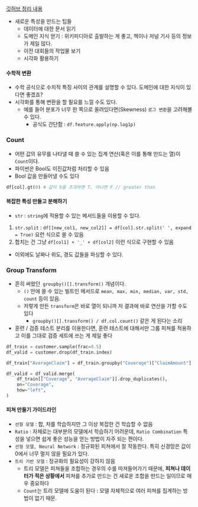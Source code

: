 [깃허브 정리 내용](https://github.com/dowrave/TIL/blob/main/FeatureEngineering/3_CreatingFeatures.ipynb)
- 새로운 특성을 만드는 팁들
	- 데이터에 대한 문서 읽기
	- 도메인 지식 얻기 : 위키피디아로 출발하는 게 좋고, 책이나 저널 기사 등의 정보가 제일 많다.
	- 이전 대회들의 작업물 보기
	- 시각화 활용하기

#### 수학적 변환
- 수학 공식으로 수치적 특징 사이의 관계를 설명할 수 있다. 도메인에 대한 지식이 있다면 좋겠죠?
- 시각화를 통해 변환을 할 필요를 느낄 수도 있다.
	- 예를 들어 분포가 너무 한 쪽으로 쏠려있다면(Skewness) `로그 변환`을 고려해볼 수 있다.
		- 공식도 간단함 : `df.feature.apply(np.log1p)`

### Count
- 어떤 값의 유무를 나타낼 때 쓸 수 있는 집계 연산(혹은 이를 통해 만드는 열)이 `Count`이다.
- 파이썬은 Bool도 이진값처럼 처리할 수 있음
- Bool 값을 만들어낼 수도 있다
```python
df[col].gt(0) # 값이 0을 초과하면 T, 아니면 F // greater than
```

#### 복잡한 특성 만들고 분해하기
- `str` : `string`에 적용할 수 있는 메서드들을 이용할 수 있다.
1. `str.split` :  `df[[new_col1, new_col2]] = df[col].str.split(' ', expand = True)` 요런 식으로 쓸 수 있음
2. 합치는 건 그냥 `df[col1] + '_' + df[col2]` 이런 식으로 구현할 수 있음

- 이외에도 날짜나 위도, 경도 값들을 파싱할 수 있다.

### Group Transform
- 흔히 써왔던` groupby()[].transform()` 개념이다.
	-  `()` 안에 쓸 수 있는 빌트인 메서드로 `mean, max, min, median, var, std, count` 등이 있음.
	- 저렇게 만든 `transform`은 바로 열이 되니까 저 결과에 바로 연산을 가할 수도 있다
		- `groupby()[].transform() / df.col.count()` 같은 게 된다는 소리
- 훈련 / 검증 테스트 분리를 이용한다면, 훈련 테스트에 대해서만 그룹 피쳐를 적용하고 이를 그대로 검증 세트에 쓰는 게 제일 좋다
```python
df_train = customer.sample(frac=0.5)
df_valid = customer.drop(df_train.index)

df_train["AverageClaim"] = df_train.groupby("Coverage")["ClaimAmount"].transform("mean")

df_valid = df_valid.merge(
    df_train[["Coverage", "AverageClaim"]].drop_duplicates(),
    on="Coverage",
    how="left",
)
```

#### 피쳐 만들기 가이드라인
- `선형 모델` : 합, 차를 학습하지만 그 이상 복잡한 건 학습할 수 없음
- `Ratio` : 자체로는 대부분의 모델에서 학습하기 어려운데, `Ratio Combination` 특성을 넣으면 쉽게 좋은 성능을 얻는 방법이 자주 되는 편이다.
- `선형 모델, Neural Network` : 정규화된 피쳐에서 잘 작동한다. 특히 신경망은 값이 0에서 너무 멀지 않을 필요가 있다.
- `트리 기반 모델` : 정규화의 필요성이 강하지 않음
	- 트리 모델은 피쳐들을 조합하는 경우의 수를 따져들어가기 때문에, **피쳐나 데이터가 적은 상황에서** 피쳐를 추가로 만드는 건 새로운 조합을 만드는 일이므로 매우 중요하다
	- `Count`는 트리 모델에 도움이 된다 : 모델 자체적으로 여러 피쳐를 집계하는 방법이 없기 때문.

